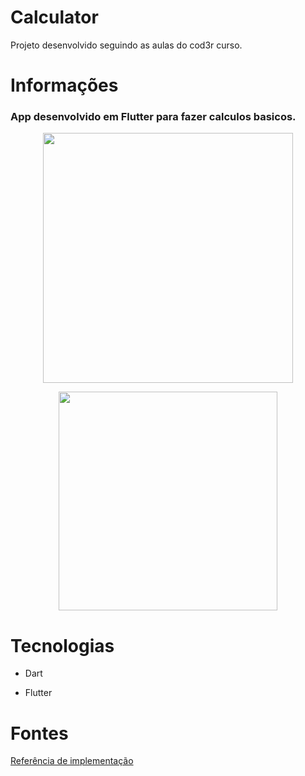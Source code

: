 <h1> Calculator </h1>

Projeto desenvolvido seguindo as aulas do cod3r curso.



<h1> Informações </h1>


<h3>App desenvolvido em Flutter para fazer calculos basicos. </h3>


</p>
<p align="center">
  <img src="https://user-images.githubusercontent.com/65368831/94769554-b3afa380-0388-11eb-8785-bf58c2fe93b9.gif" width="400" />
</p>
<p align="center">

  <img src="https://user-images.githubusercontent.com/65368831/94772270-a0ec9d00-038f-11eb-8020-6debf9024575.jpeg" width="350" /> 
</p>

<h1>Tecnologias</h1>

* Dart

* Flutter

 <h1>Fontes</h1>


<a href="https://www.youtube.com/watch?v=jyjdXFsQoYw&list=PLdPPE0hUkt0pS8u417Gv68M8K3rvyKsSB&index=2">Referência de implementação</a>

